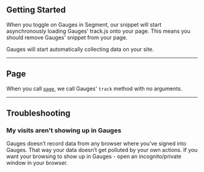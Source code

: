 

## Getting Started

When you toggle on Gauges in Segment, our snippet will start asynchronously loading Gauges' track.js onto your page. This means you should remove Gauges' snippet from your page.

Gauges will start automatically collecting data on your site.

- - -


## Page

When you call [`page`](/docs/spec/page/), we call Gauges' `track` method with no arguments.

- - -


## Troubleshooting


### My visits aren't showing up in Gauges

Gauges doesn’t record data from any browser where you’ve signed into Gauges. That way your data doesn’t get polluted by your own actions. If you want your browsing to show up in Gauges - open an incognito/private window in your browser.
